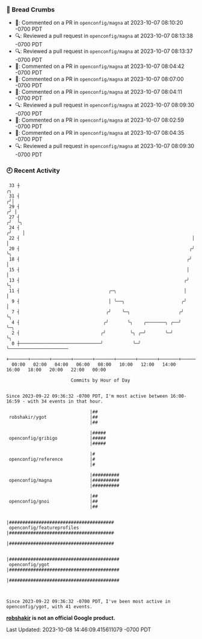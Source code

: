 ### 🍞 Bread Crumbs

 * 💬: Commented on a PR in  `openconfig/magna` at 2023-10-07 08:10:20 -0700 PDT
 * 🔍: Reviewed a pull request in  `openconfig/magna` at 2023-10-07 08:13:38 -0700 PDT
 * 🔍: Reviewed a pull request in  `openconfig/magna` at 2023-10-07 08:13:37 -0700 PDT
 * 💬: Commented on a PR in  `openconfig/magna` at 2023-10-07 08:04:42 -0700 PDT
 * 💬: Commented on a PR in  `openconfig/magna` at 2023-10-07 08:07:00 -0700 PDT
 * 💬: Commented on a PR in  `openconfig/magna` at 2023-10-07 08:04:11 -0700 PDT
 * 🔍: Reviewed a pull request in  `openconfig/magna` at 2023-10-07 08:09:30 -0700 PDT
 * 💬: Commented on a PR in  `openconfig/magna` at 2023-10-07 08:02:59 -0700 PDT
 * 💬: Commented on a PR in  `openconfig/magna` at 2023-10-07 08:04:35 -0700 PDT
 * 🔍: Reviewed a pull request in  `openconfig/magna` at 2023-10-07 08:09:30 -0700 PDT

### 🕘 Recent Activity
```
 33 ┼                                                                    ╭╮
 31 ┤                                                                   ╭╯│
 29 ┤                                                                  ╭╯ │
 27 ┤                                                                 ╭╯  ╰╮
 24 ┤                                                                ╭╯    │
 22 ┤                                                                │     │
 20 ┤                                                               ╭╯     ╰╮
 18 ┤                                                              ╭╯       │
 15 ┤                                                              │        │
 13 ┤                                                             ╭╯        ╰╮
 11 ┤                                 ╭─╮                         │          │
  9 ┤                                 │ ╰──╮                     ╭╯          │
  7 ┤                                ╭╯    ╰─╮                  ╭╯           ╰╮
  4 ┤                               ╭╯       ╰╮    ╭───────╮ ╭──╯             ╰─╮
  2 ┤                              ╭╯         ╰╮ ╭─╯       ╰─╯                  ╰╮
  0 ┼──────────────────────────────╯           ╰─╯                               ╰──────────────────────
    +───────+───────+───────+───────+───────+───────+───────+───────+───────+───────+───────+───────+────
  00:00   02:00   04:00   06:00   08:00   10:00   12:00   14:00   16:00   18:00   20:00   22:00   00:00   

						Commits by Hour of Day


Since 2023-09-22 09:36:32 -0700 PDT, I'm most active between 16:00-16:59 - with 34 events in that hour.

```



```
                               |##
 robshakir/ygot                |##
                               |##

                               |#####
 openconfig/gribigo            |#####
                               |#####

                               |#
 openconfig/reference          |#
                               |#

                               |##########
 openconfig/magna              |##########
                               |##########

                               |##
 openconfig/gnoi               |##
                               |##

                               |#######################################
 openconfig/featureprofiles    |#######################################
                               |#######################################

                               |#########################################
 openconfig/ygot               |#########################################
                               |#########################################



Since 2023-09-22 09:36:32 -0700 PDT, I've been most active in openconfig/ygot, with 41 events.

```
**[robshakir](mailto:robjs@google.com) is not an official Google product.**  


Last Updated: 2023-10-08 14:46:09.415611079 -0700 PDT
